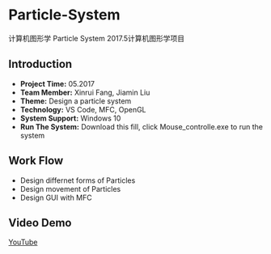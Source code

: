# Particle-System
计算机图形学 Particle System 
2017.5计算机图形学项目
## Introduction
* **Project Time:** 05.2017
* **Team Member:** Xinrui Fang, Jiamin Liu
* **Theme:** Design a particle system
* **Technology:** VS Code, MFC, OpenGL
* **System Support:** Windows 10
* **Run The System:** Download this fill, click Mouse_controlle.exe to run the system
## Work Flow
* Design differnet forms of Particles
* Design movement of Particles
* Design GUI with MFC
## Video Demo
[YouTube](https://youtu.be/4J41Ilkx-zM)
